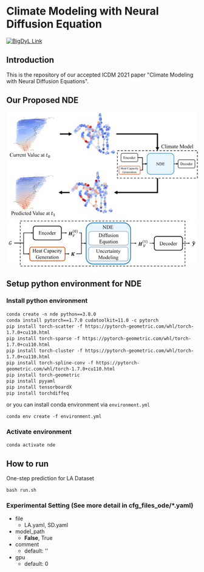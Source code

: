 # Climate Modeling with Neural Diffusion Equation
[![BigDyL Link](https://img.shields.io/static/v1?label=&message=BigDyL&color=blue)](https://sites.google.com/view/npark/home?authuser=0)

## Introduction
This is the repository of our accepted ICDM 2021 paper "Climate Modeling with Neural Diffusion Equations".

## Our Proposed NDE
<img src="img/fig.png">
<img src="img/NDE.png">

## Setup python environment for NDE

### Install python environment
```{bash}
conda create -n nde python==3.8.0
conda install pytorch==1.7.0 cudatoolkit=11.0 -c pytorch
pip install torch-scatter -f https://pytorch-geometric.com/whl/torch-1.7.0+cu110.html
pip install torch-sparse -f https://pytorch-geometric.com/whl/torch-1.7.0+cu110.html
pip install torch-cluster -f https://pytorch-geometric.com/whl/torch-1.7.0+cu110.html
pip install torch-spline-conv -f https://pytorch-geometric.com/whl/torch-1.7.0+cu110.html
pip install torch-geometric
pip install pyyaml
pip install tensorboardX
pip install torchdiffeq
```

or you can install conda environment via `environment.yml`
```{bash}
conda env create -f environment.yml
```

### Activate environment
```{bash}
conda activate nde
```

## How to run
One-step prediction for LA Dataset
```{bash}
bash run.sh
```

### Experimental Setting (See more detail in cfg_files_ode/*.yaml)
- file
    - LA.yaml, SD.yaml
- model_path
    - **False**, True
- comment
    - default: ''
- gpu
    - default: 0